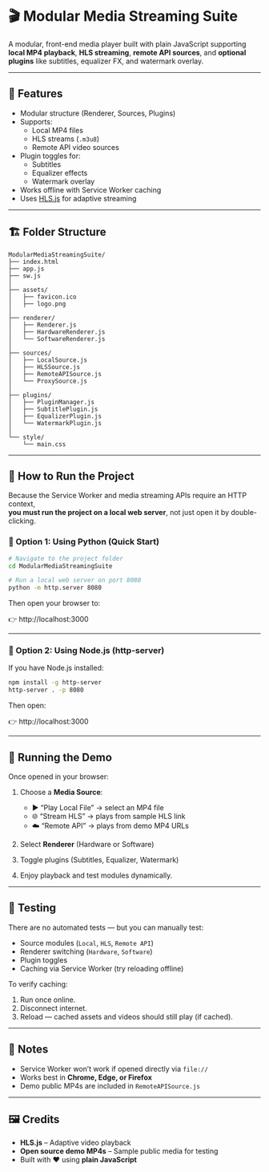 # 🎬 Modular Media Streaming Suite

A modular, front-end media player built with plain JavaScript supporting **local MP4 playback**, **HLS streaming**, **remote API sources**, and **optional plugins** like subtitles, equalizer FX, and watermark overlay.

---

## 🧩 Features

- Modular structure (Renderer, Sources, Plugins)
- Supports:
  - Local MP4 files
  - HLS streams (`.m3u8`)
  - Remote API video sources
- Plugin toggles for:
  - Subtitles
  - Equalizer effects
  - Watermark overlay
- Works offline with Service Worker caching
- Uses [HLS.js](https://github.com/video-dev/hls.js) for adaptive streaming

---

## 🏗 Folder Structure

```
ModularMediaStreamingSuite/
├── index.html
├── app.js
├── sw.js
│
├── assets/
│   ├── favicon.ico
│   ├── logo.png
│
├── renderer/
│   ├── Renderer.js
│   ├── HardwareRenderer.js
│   └── SoftwareRenderer.js
│
├── sources/
│   ├── LocalSource.js
│   ├── HLSSource.js
│   ├── RemoteAPISource.js
│   └── ProxySource.js
│
├── plugins/
│   ├── PluginManager.js
│   ├── SubtitlePlugin.js
│   ├── EqualizerPlugin.js
│   └── WatermarkPlugin.js
│
└── style/
    └── main.css
```

---

## 🚀 How to Run the Project

Because the Service Worker and media streaming APIs require an HTTP context,  
**you must run the project on a local web server**, not just open it by double-clicking.

### 🧰 Option 1: Using Python (Quick Start)

```bash
# Navigate to the project folder
cd ModularMediaStreamingSuite

# Run a local web server on port 8080
python -m http.server 8080
```

Then open your browser to:

👉 http://localhost:3000

---

### 🧰 Option 2: Using Node.js (http-server)

If you have Node.js installed:

```bash
npm install -g http-server
http-server . -p 8080
```

Then open:

👉 http://localhost:3000

---

## 🎥 Running the Demo

Once opened in your browser:

1. Choose a **Media Source**:
   - ▶️ “Play Local File” → select an MP4 file
   - 🌐 “Stream HLS” → plays from sample HLS link
   - ☁️ “Remote API” → plays from demo MP4 URLs

2. Select **Renderer** (Hardware or Software)

3. Toggle plugins (Subtitles, Equalizer, Watermark)

4. Enjoy playback and test modules dynamically.

---

## 🧪 Testing

There are no automated tests — but you can manually test:

- Source modules (`Local`, `HLS`, `Remote API`)
- Renderer switching (`Hardware`, `Software`)
- Plugin toggles
- Caching via Service Worker (try reloading offline)

To verify caching:
1. Run once online.
2. Disconnect internet.
3. Reload — cached assets and videos should still play (if cached).

---

## 🧩 Notes

- Service Worker won’t work if opened directly via `file://`
- Works best in **Chrome, Edge, or Firefox**
- Demo public MP4s are included in `RemoteAPISource.js`

---

## 🖼️ Credits

- **HLS.js** – Adaptive video playback
- **Open source demo MP4s** – Sample public media for testing
- Built with ❤️ using **plain JavaScript**
